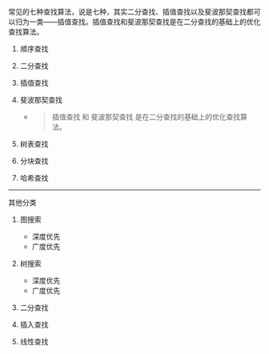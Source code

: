 常见的七种查找算法，说是七种，其实二分查找、插值查找以及斐波那契查找都可以归为一类——插值查找。插值查找和斐波那契查找是在二分查找的基础上的优化查找算法。

1. 顺序查找
2. 二分查找   
3. 插值查找  
4. 斐波那契查找 
    * > 插值查找 和 斐波那契查找 是在二分查找的基础上的优化查找算法。

5. 树表查找  
6. 分块查找
7. 哈希查找


----

其他分类

1. 图搜索
    * 深度优先
    * 广度优先

2. 树搜索
    * 深度优先
    * 广度优先

3. 二分查找
4. 插入查找
5. 线性查找


